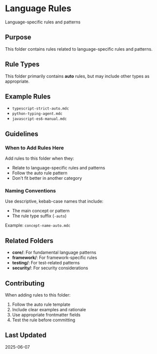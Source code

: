# Language Rules

Language-specific rules and patterns

## Purpose

This folder contains rules related to language-specific rules and patterns.

## Rule Types

This folder primarily contains **auto** rules, but may include other types as appropriate.

## Example Rules

- `typescript-strict-auto.mdc`
- `python-typing-agent.mdc`
- `javascript-es6-manual.mdc`

## Guidelines

### When to Add Rules Here

Add rules to this folder when they:
- Relate to language-specific rules and patterns
- Follow the auto rule pattern
- Don't fit better in another category

### Naming Conventions

Use descriptive, kebab-case names that include:
- The main concept or pattern
- The rule type suffix (`-auto`)

Example: `concept-name-auto.mdc`

## Related Folders

- **core/**: For fundamental language patterns
- **framework/**: For framework-specific rules
- **testing/**: For test-related patterns
- **security/**: For security considerations

## Contributing

When adding rules to this folder:
1. Follow the auto rule template
2. Include clear examples and rationale
3. Use appropriate frontmatter fields
4. Test the rule before committing

## Last Updated

2025-06-07
